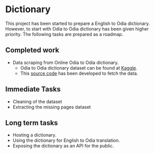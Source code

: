 # Dictionary

This project has been started to prepare a English to Odia dictionary.  
However, to start with Odia to Odia dictionary has been given higher priority.  The following tasks are prepared as a roadmap.

## Completed work

- Data scraping from Online Odia to Odia dictionary.
    - Odia to Odia dictionary dataset can be found at [Kaggle](https://www.kaggle.com/soumendrak/odia-structured-dictionary).
    - This [source code](https://github.com/OdiaNLP/dictionary) has been developed to fetch the data.

## Immediate Tasks

- Cleaning of the dataset
- Extracting the missing pages dataset

## Long term tasks

- Hosting a dictionary.
- Using the dictionary for English to Odia translation.
- Exposing the dictionary as an API for the public.
